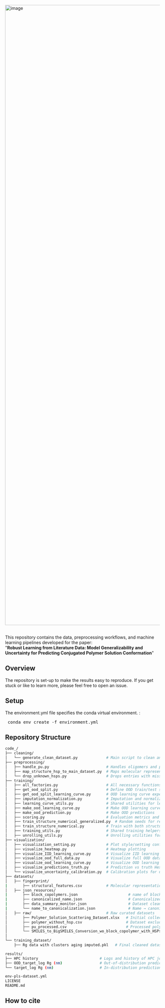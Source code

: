<img width="1963" height="2020" alt="image" src="https://github.com/user-attachments/assets/1124a05f-6a82-4e87-ad7f-83604d6f76e9" /><br><br>

This repository contains the data, preprocessing workflows, and machine learning pipelines developed for the paper:<br>
"**Robust Learning from Literature Data: Model Generalizability and Uncertainty for Predicting Conjugated Polymer Solution Conformation**"


## Overview
The repository is set-up to make the results easy to reproduce. If you get stuck or like to learn more, please feel free to open an issue.

## Setup
The environment.yml file specifies the conda virtual environment. :<br>
<pre> conda env create -f environment.yml </pre>

##  Repository Structure

```bash
code_/                       
├── cleaning/                
│   └── generate_clean_dataset.py             # Main script to clean and prepare dataset
├── preprocessing/           
│   ├── handle_pu.py                          # Handles oligomers and polymer repeat units and
│   ├── map_structure_hsp_to_main_dataset.py  # Maps molecular representations and HSPs to dataset
│   └── drop_unknown_hsps.py                  # Drops entries with missing/unknown HSP values
├── training/                
│   ├── all_factories.py                      # All necessary functions and operators 
│   ├── get_ood_split.py                      # Define OOD train/test splits
│   ├── get_ood_split_learning_curve.py       # OOD learning curve experiment
│   ├── imputation_normalization.py           # Imputation and normalization function
│   ├── learning_curve_utils.py               # Shared utilities for learning curves
│   ├── make_ood_learning_curve.py            # Make OOD learning curve results
│   ├── make_ood_prediction.py                # Make OOD predictions
│   ├── scoring.py                            # Evaluation metrics and cross validations
│   ├── train_structure_numerical_generalized.py  # Random seeds for reproducibility
│   ├── train_structure_numerical.py          # Train with both structural or/and numerical
│   ├── training_utils.py                     # Shared training helpers
│   ├── unrolling_utils.py                    # Unrolling utilities for molecular representations
├── visualization/           
│   ├── visualization_setting.py              # Plot style/setting configs
│   ├── visualize_heatmap.py                  # Heatmap plotting
│   ├── visualize_IID_learning_curve.py       # Visualize IID learning curves
│   ├── visualize_ood_full_data.py            # Visualize full OOD dataset results
│   ├── visualize_ood_learning_curve.py       # Visualize OOD learning curves
│   ├── visualize_predictions_truth.py        # Prediction vs truth Hex plots
│   └── visualize_uncertainty_calibration.py  # Calibration plots for uncertainty
├── datasets/                    
│   ├── fingerprint/
|       ├── structural_features.csv           # Molecular representation for mapping to dataset   
│   ├── json_resources/
|       ├── block_copolymers.json                       # name of block copolymer to remove 
|       ├── canonicalized_name.json                     # Canonicalized polymer naming references
|       ├── data_summary_monitor.json                   # Dataset cleaning and summary tracking
|       └── name_to_canonicalization.json               # Name → canonical form lookup table 
│   ├── raw/                                  # Raw curated datasets
│       ├── Polymer_Solution_Scattering_Dataset.xlsx   # Initial collected data
│       ├── polymer_without_hsp.csv                    # Dataset excluding Hansen solubility parameters
│       ├── pu_processed.csv                           # Processed polymer repeat units and oligomers (CSV)
│       └── SMILES_to_BigSMILES_Conversion_wo_block_copolymer_with_HSPs.xlsx  # List of SMILES and HSPs of polymers
│                      
└── training_dataset/
    ├── Rg data with clusters aging imputed.pkl   # Final cleaned dataset including imputed aging parameters and clusters for OOD evaluation

results/                                   
├── HPC history                            # Logs and history of HPC job submissions/runs
├── OOD_target_log Rg (nm)                 # Out-of-distribution prediction results for log Rg
└── target_log Rg (nm)                     # In-distribution prediction results for log Rg         

env-pls-dataset.yml          
LICENSE
README.md
```
## How to cite 
